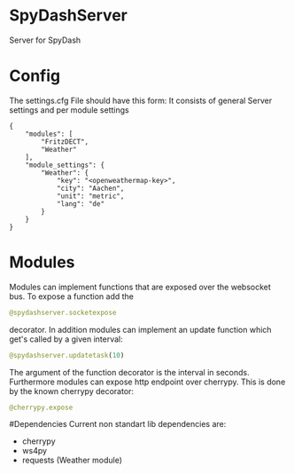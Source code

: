 # SpyDashServer
Server for SpyDash

# Config
The settings.cfg File should have this form:
It consists of general Server settings and per module settings

```
{
    "modules": [
        "FritzDECT",
        "Weather"
    ],
    "module_settings": {
        "Weather": {
            "key": "<openweathermap-key>",
            "city": "Aachen",
            "unit": "metric",
            "lang": "de"
        }
    }
}
```

# Modules
Modules can implement functions that are exposed over the websocket bus. To expose a function add the
```python
@spydashserver.socketexpose
```
decorator.
In addition modules can implement an update function which get's called by a given interval:
```python
@spydashserver.updatetask(10)
```
The argument of the function decorator is the interval in seconds.
Furthermore modules can expose http endpoint over cherrypy. This is done by the known cherrypy decorator:
```python
@cherrypy.expose
```

#Dependencies
Current non standart lib dependencies are:
- cherrypy
- ws4py
- requests (Weather module)

